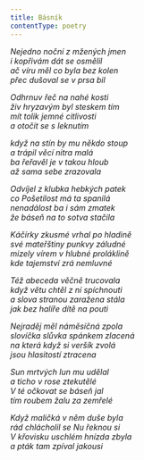 ```yaml
---
title: Básník
contentType: poetry
---
```


_Nejedno noční z mžených jmen  
i kopřivám dát se osmělil  
ač víru měl co byla bez kolen  
přec dušoval se v prsa bil_

  

_Odhrnuv řeč na nahé kosti  
živ hryzavým byl steskem tím  
mít tolik jemné citlivosti  
a otočit se s leknutím_

  

_když na stín by mu někdo stoup  
a trápil věcí nitra malá  
ba řeřavěl je v takou hloub  
až sama sebe zrazovala_

  

_Odvíjel z klubka hebkých patek  
co Pošetilost má ta spanilá  
nenadálost ba i sám zmatek  
že báseň na to sotva stačila_

  

_Káčírky zkusmé vrhal po hladině  
své mateřštiny punkvy záludné  
mizely vírem v hlubné proláklině  
kde tajemství zrá nemluvné_

  

_Též abeceda věčně trucovala  
když větu chtěl z ní spíchnouti  
a slova stranou zaražena stála  
jak bez halíře dítě na pouti_

  

_Nejraděj měl náměsíčná zpola  
slovíčka slůvka spánkem zlacená  
na která když si veršík zvolá  
jsou hlasitostí ztracena_

  

_Sun mrtvých lun mu udělal  
a ticho v rose ztekutělé  
V té očkovat se báseň jal  
tím roubem žalu za zemřelé_

  

_Když maličká v něm duše byla  
rád chlácholil se Nu řeknou si  
V křovisku uschlém hnízda zbyla  
a pták tam zpíval jakousi_
